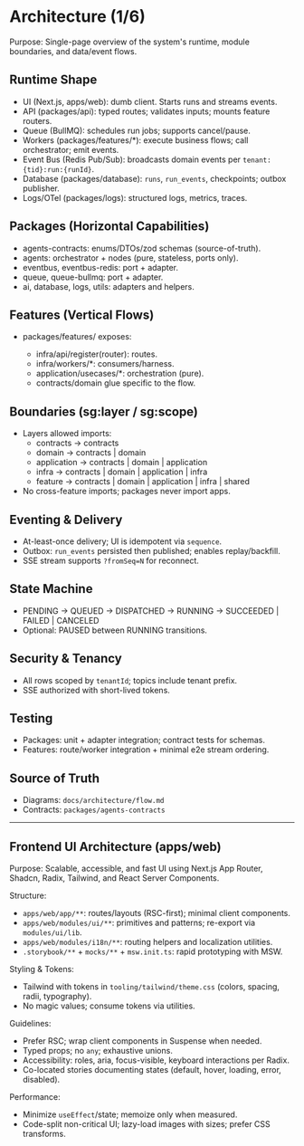 # Architecture (1/6)

Purpose: Single-page overview of the system's runtime, module boundaries, and data/event flows.

## Runtime Shape
- UI (Next.js, apps/web): dumb client. Starts runs and streams events.
- API (packages/api): typed routes; validates inputs; mounts feature routers.
- Queue (BullMQ): schedules run jobs; supports cancel/pause.
- Workers (packages/features/*): execute business flows; call orchestrator; emit events.
- Event Bus (Redis Pub/Sub): broadcasts domain events per `tenant:{tid}:run:{runId}`.
- Database (packages/database): `runs`, `run_events`, checkpoints; outbox publisher.
- Logs/OTel (packages/logs): structured logs, metrics, traces.

## Packages (Horizontal Capabilities)
- agents-contracts: enums/DTOs/zod schemas (source-of-truth).
- agents: orchestrator + nodes (pure, stateless, ports only).
- eventbus, eventbus-redis: port + adapter.
- queue, queue-bullmq: port + adapter.
- ai, database, logs, utils: adapters and helpers.

## Features (Vertical Flows)
- packages/features/<flow> exposes:
  - infra/api/register(router): routes.
  - infra/workers/*: consumers/harness.
  - application/usecases/*: orchestration (pure).
  - contracts/domain glue specific to the flow.

## Boundaries (sg:layer / sg:scope)
- Layers allowed imports:
  - contracts → contracts
  - domain → contracts | domain
  - application → contracts | domain | application
  - infra → contracts | domain | application | infra
  - feature → contracts | domain | application | infra | shared
- No cross-feature imports; packages never import apps.

## Eventing & Delivery
- At-least-once delivery; UI is idempotent via `sequence`.
- Outbox: `run_events` persisted then published; enables replay/backfill.
- SSE stream supports `?fromSeq=N` for reconnect.

## State Machine
- PENDING → QUEUED → DISPATCHED → RUNNING → SUCCEEDED | FAILED | CANCELED
- Optional: PAUSED between RUNNING transitions.

## Security & Tenancy
- All rows scoped by `tenantId`; topics include tenant prefix.
- SSE authorized with short-lived tokens.

## Testing
- Packages: unit + adapter integration; contract tests for schemas.
- Features: route/worker integration + minimal e2e stream ordering.

## Source of Truth
- Diagrams: `docs/architecture/flow.md`
- Contracts: `packages/agents-contracts`

---

## Frontend UI Architecture (apps/web)

Purpose: Scalable, accessible, and fast UI using Next.js App Router, Shadcn, Radix, Tailwind, and React Server Components.

Structure:
- `apps/web/app/**`: routes/layouts (RSC-first); minimal client components.
- `apps/web/modules/ui/**`: primitives and patterns; re-export via `modules/ui/lib`.
- `apps/web/modules/i18n/**`: routing helpers and localization utilities.
- `.storybook/**` + `mocks/**` + `msw.init.ts`: rapid prototyping with MSW.

Styling & Tokens:
- Tailwind with tokens in `tooling/tailwind/theme.css` (colors, spacing, radii, typography).
- No magic values; consume tokens via utilities.

Guidelines:
- Prefer RSC; wrap client components in Suspense when needed.
- Typed props; no `any`; exhaustive unions.
- Accessibility: roles, aria, focus-visible, keyboard interactions per Radix.
- Co-located stories documenting states (default, hover, loading, error, disabled).

Performance:
- Minimize `useEffect`/state; memoize only when measured.
- Code-split non-critical UI; lazy-load images with sizes; prefer CSS transforms.
